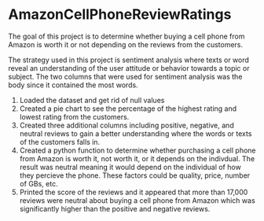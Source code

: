# AmazonCellPhoneReviewRatings
The goal of this project is to determine whether buying a cell phone from Amazon is worth it or not depending on the reviews from the customers.

The strategy used in this project is sentiment analysis where texts or word reveal an understanding of the user attitude or behavior towards a topic or subject. The two columns that were used for sentiment analysis was the body since it contained the most words. 

1. Loaded the dataset and get rid of null values
2. Created a pie chart to see the percentage of the highest rating and lowest rating from the customers.
3. Created three additional columns including positive, negative, and neutral reviews to gain a better understanding where the words or texts of the customers falls in.
4. Created a python function to determine whether purchasing a cell phone from Amazon is worth it, not worth it, or it depends on the indivdual. The result was neutral meaning it would depend on the individual of how they percieve the phone. These factors could be quality, price, number of GBs, etc.
5. Printed the score of the reviews and it appeared that more than 17,000 reviews were neutral about buying a cell phone from Amazon which was significantly higher than the positive and negative reviews.
